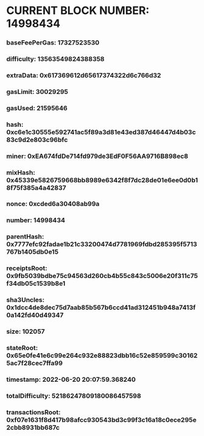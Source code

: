 # CURRENT BLOCK NUMBER: 14998434

### baseFeePerGas: 17327523530
### difficulty: 13563549824388358
### extraData: 0x617369612d65617374322d6c766d32
### gasLimit: 30029295
### gasUsed: 21595646
### hash: 0xc6e1c30555e592741ac5f89a3d81e43ed387d46447d4b03c83c9d2e803c96bfc
### miner: 0xEA674fdDe714fd979de3EdF0F56AA9716B898ec8
### mixHash: 0x45339e5826759668bb8989e6342f8f7dc28de01e6ee0d0b18f75f385a4a42837
### nonce: 0xcded6a30408ab99a
### number: 14998434
### parentHash: 0x7777efc92fadae1b21c33200474d7781969fdbd285395f5713767b1405db0e15
### receiptsRoot: 0x9fb5039bdbe75c94563d260cb4b55c843c5006e20f311c75f34db05c1539b8e1
### sha3Uncles: 0x1dcc4de8dec75d7aab85b567b6ccd41ad312451b948a7413f0a142fd40d49347
### size: 102057
### stateRoot: 0x65e0fe41e6c99e264c932e88823dbb16c52e859599c301625ac7f28cec7ffa99
### timestamp: 2022-06-20 20:07:59.368240
### totalDifficulty: 52186247809180086457598
### transactionsRoot: 0xf07e1631f8d417b98afcc930543bd3c99f3c16a18c0ece295e2cbb8931bb687c
